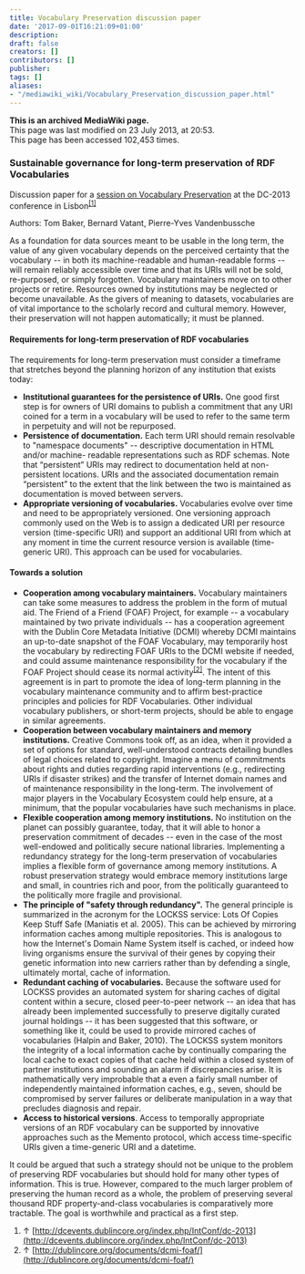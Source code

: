 ```yaml
---
title: Vocabulary Preservation discussion paper
date: '2017-09-01T16:21:09+01:00'
description: 
draft: false
creators: []
contributors: []
publisher: 
tags: []
aliases:
- "/mediawiki_wiki/Vocabulary_Preservation_discussion_paper.html"
---
```


 **This is an archived MediaWiki page.**  
This page was last modified on 23 July 2013, at 20:53.  
This page has been accessed 102,453 times.

### Sustainable governance for long-term preservation of RDF Vocabularies 

Discussion paper for a [session on Vocabulary Preservation](/mediawiki_wiki/Vocabulary_Preservation_session.md) at the DC-2013 conference in Lisbon<sup id="cite_ref-0" class="reference"><a href="#cite_note-0">[1]</a></sup>

Authors: Tom Baker, Bernard Vatant, Pierre-Yves Vandenbussche

As a foundation for data sources meant to be usable in the long term, the value of any given vocabulary depends on the perceived certainty that the vocabulary -- in both its machine-readable and human-readable forms -- will remain reliably accessible over time and that its URIs will not be sold, re-purposed, or simply forgotten. Vocabulary maintainers move on to other projects or retire. Resources owned by institutions may be neglected or become unavailable. As the givers of meaning to datasets, vocabularies are of vital importance to the scholarly record and cultural memory. However, their preservation will not happen automatically; it must be planned.

#### Requirements for long-term preservation of RDF vocabularies 

The requirements for long-term preservation must consider a timeframe that stretches beyond the planning horizon of any institution that exists today:

- **Institutional guarantees for the persistence of URIs.** One good first step is for owners of URI domains to publish a commitment that any URI coined for a term in a vocabulary will be used to refer to the same term in perpetuity and will not be repurposed. 
- **Persistence of documentation.** Each term URI should remain resolvable to "namespace documents" -- descriptive documentation in HTML and/or machine- readable representations such as RDF schemas. Note that “persistent” URIs may redirect to documentation held at non-persistent locations. URIs and the associated documentation remain “persistent” to the extent that the link between the two is maintained as documentation is moved between servers.
- **Appropriate versioning of vocabularies.** Vocabularies evolve over time and need to be appropriately versioned. One versioning approach commonly used on the Web is to assign a dedicated URI per resource version (time-specific URI) and support an additional URI from which at any moment in time the current resource version is available (time-generic URI). This approach can be used for vocabularies.

#### Towards a solution 

- **Cooperation among vocabulary maintainers.** Vocabulary maintainers can take some measures to address the problem in the form of mutual aid. The Friend of a Friend (FOAF) Project, for example -- a vocabulary maintained by two private individuals -- has a cooperation agreement with the Dublin Core Metadata Initiative (DCMI) whereby DCMI maintains an up-to-date snapshot of the FOAF Vocabulary, may temporarily host the vocabulary by redirecting FOAF URIs to the DCMI website if needed, and could assume maintenance responsibility for the vocabulary if the FOAF Project should cease its normal activity<sup id="cite_ref-1" class="reference"><a href="#cite_note-1">[2]</a></sup>. The intent of this agreement is in part to promote the idea of long-term planning in the vocabulary maintenance community and to affirm best-practice principles and policies for RDF Vocabularies. Other individual vocabulary publishers, or short-term projects, should be able to engage in similar agreements.
- **Cooperation between vocabulary maintainers and memory institutions.** Creative Commons took off, as an idea, when it provided a set of options for standard, well-understood contracts detailing bundles of legal choices related to copyright. Imagine a menu of commitments about rights and duties regarding rapid interventions (e.g., redirecting URIs if disaster strikes) and the transfer of Internet domain names and of maintenance responsibility in the long-term. The involvement of major players in the Vocabulary Ecosystem could help ensure, at a minimum, that the popular vocabularies have such mechanisms in place.
- **Flexible cooperation among memory institutions.** No institution on the planet can possibly guarantee, today, that it will able to honor a preservation commitment of decades -- even in the case of the most well-endowed and politically secure national libraries. Implementing a redundancy strategy for the long-term preservation of vocabularies implies a flexible form of governance among memory institutions. A robust preservation strategy would embrace memory institutions large and small, in countries rich and poor, from the politically guaranteed to the politically more fragile and provisional. 
- **The principle of "safety through redundancy".** The general principle is summarized in the acronym for the LOCKSS service: Lots Of Copies Keep Stuff Safe (Maniatis et al. 2005). This can be achieved by mirroring information caches among multiple repositories. This is analogous to how the Internet's Domain Name System itself is cached, or indeed how living organisms ensure the survival of their genes by copying their genetic information into new carriers rather than by defending a single, ultimately mortal, cache of information. 
- **Redundant caching of vocabularies.** Because the software used for LOCKSS provides an automated system for sharing caches of digital content within a secure, closed peer-to-peer network -- an idea that has already been implemented successfully to preserve digitally curated journal holdings -- it has been suggested that this software, or something like it, could be used to provide mirrored caches of vocabularies (Halpin and Baker, 2010). The LOCKSS system monitors the integrity of a local information cache by continually comparing the local cache to exact copies of that cache held within a closed system of partner institutions and sounding an alarm if discrepancies arise. It is mathematically very improbable that a even a fairly small number of independently maintained information caches, e.g., seven, should be compromised by server failures or deliberate manipulation in a way that precludes diagnosis and repair.
- **Access to historical versions**. Access to temporally appropriate versions of an RDF vocabulary can be supported by innovative approaches such as the Memento protocol, which access time-specific URIs given a time-generic URI and a datetime.

It could be argued that such a strategy should not be unique to the problem of preserving RDF vocabularies but should hold for many other types of information. This is true. However, compared to the much larger problem of preserving the human record as a whole, the problem of preserving several thousand RDF property-and-class vocabularies is comparatively more tractable. The goal is worthwhile and practical as a first step.

1. ↑ [http://dcevents.dublincore.org/index.php/IntConf/dc-2013](http://dcevents.dublincore.org/index.php/IntConf/dc-2013)
2. ↑ [http://dublincore.org/documents/dcmi-foaf/](http://dublincore.org/documents/dcmi-foaf/)

